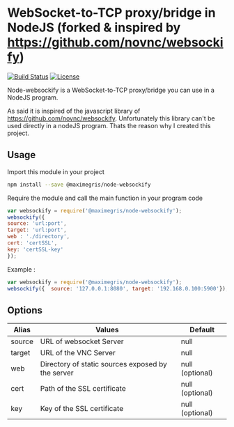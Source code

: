 # WebSocket-to-TCP proxy/bridge in NodeJS (forked & inspired by https://github.com/novnc/websockify)
[![Build Status](https://travis-ci.org/maximegris/node-websockify.svg?branch=master)](https://travis-ci.org/maximegris/node-websockify) 
[![License](https://img.shields.io/badge/license-MIT-green.svg?style=flat)](https://github.com/maximegris/node-websockify/blob/master/LICENSE.md)


Node-websockify is a WebSocket-to-TCP proxy/bridge you can use in a NodeJS program. 

As said it is inspired of the javascript library of https://github.com/novnc/websockify. Unfortunately this library can't be used directly in a nodeJS program. Thats the reason why I created this project.

## Usage ##

Import this module in your project

```bash
npm install --save @maximegris/node-websockify
```

Require the module and call the main function in your program code

```javascript
var websockify = require('@maximegris/node-websockify');
websockify({
source: 'url:port',
target: 'url:port',
web : './directory',
cert: 'certSSL',
key: 'certSSL-key'
});
```

Example :

```javascript
var websockify = require('@maximegris/node-websockify');
websockify({  source: '127.0.0.1:8080', target: '192.168.0.100:5900'});
```

## Options ##

| Alias  | Values  | Default  |
|---|---|---|
| source | URL of websocket Server | null |
| target | URL of the VNC Server  | null  |
| web | Directory of static sources exposed by the server | null  (optional) |
| cert | Path of the SSL certificate | null (optional) |
| key | Key of the SSL certificate | null (optional) |

